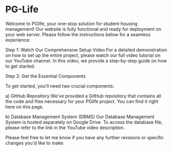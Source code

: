 # PG-Life

Welcome to PGlife, your one-stop solution for student housing management! Our website is fully functional and ready for deployment on your web server. Please follow the instructions below for a seamless experience:

Step 1: Watch Our Comprehensive Setup Video For a detailed demonstration on how to set up the entire project, please watch our full video tutorial on our YouTube channel. In this video, we provide a step-by-step guide on how to get started.



Step 2: Get the Essential Components

To get started, you'll need two crucial components:

a) GitHub Repository We've provided a GitHub repository that contains all the code and files necessary for your PGlife project. You can find it right here on this page.

b) Database Management System (DBMS) Our Database Management System is hosted separately on Google Drive. To access the database file, please refer to the link in the YouTube video description.

Please feel free to let me know if you have any further revisions or specific changes you'd like to make.
